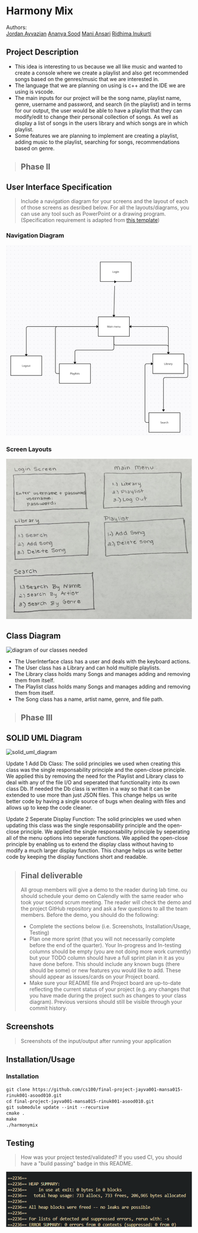 # Harmony Mix
Authors:  
[Jordan Ayvazian](https://github.com/jorbo)
[Ananya Sood](https://github.com/ananyasood2)
[Mani Ansari](https://github.com/maniansari)
[Ridhima Inukurti](https://github.com/ridhimainukurti)  

## Project Description
 * This idea is interesting to us because we all like music and wanted to create a console where we create a playlist and also get recommended songs based on the genres/music that we are interested in.
 * The language that we are planning on using is c++ and the IDE we are using is vscode.
 * The main inputs for our project will be the song name, playlist name, genre, username and password, and search (in the playlist) and in terms for our output, the user would be able to have a playlist that they can modify/edit to change their personal collection of songs. As well as display a list of songs in the users library and which songs are in which playlist.
 * Some features we are planning to implement are creating a playlist, adding music to the playlist, searching for songs, recommendations based on genre.

 > ## Phase II
## User Interface Specification
 > Include a navigation diagram for your screens and the layout of each of those screens as desribed below. For all the layouts/diagrams, you can use any tool such as PowerPoint or a drawing program. (Specification requirement is adapted from [this template](https://redirect.cs.umbc.edu/~mgrass2/cmsc345/Template_UI.doc))

### Navigation Diagram
![Navigation diagram ](Navigationdia.png)
### Screen Layouts
![screen layouts](screenlayout.PNG)

## Class Diagram
![diagram of our classes needed](http://www.plantuml.com/plantuml/png/fLPTRzii5Bxth-3DHMI_JQLUUrlLRjEcJcqLgTjk8s98WcP313XhLtM_VM1y304lovOhu-SSdlCDN2cDfMwREbFV6DzYYHjKrLYfQwqbMxQQtbI2Fx0V55radG1zKLIYv-mSjMR1SKDBf8mkNnjeWzM6ahbH-oua2GGrMqeidqfqwnO6sjRugMPAgnBjQAM5V3tlaSli3DLYpNZkJHWlbExvfZEq1HFxWg94Io5gjr-qElV0cke5q1aON7C2e4i5uAIJaB8SyRMI56iAI0vxxbF73SbEC3BiMU2g4YtN9mIA2NaGVFrPz9dDbVahaS52SuJML5CBVf2Y2LKziGakTjEp9z4bdWPaXwtFRu-d0X2uNlecj5nT4rhL-_qcn58RqWXSKowfBsv7a1Um2DjuDa8mW_tmks8rdMEz0QHm_N8_qbpNm9P8FXhEVP0mPPFI-MH0YfiIJOLR5P1DBJwPgEq--otBhxXkgS75bagiXVplJLvlr5ufPaY6Y6yWI2ZCvP1JFvLMtNOvD4qHh2EjmdLCt8jJA_JTe2YMrUPj5sMNbhY6gMgGmxGu1KhqNMQxceqJatPRimgxfWpTz8CbQIDsT7nSqe6szRJxLLuacSDclhbYQqu9ObmZLhZvDCb_roKVXkivE1OZ5X14ZNqsxEtgaaufHEvdEJzgK9DZ18844qb3ZxTbc1Wm6WIcBWUhFX0m1-CmIFf9G5Ft3VfaW-KUWLWvbQwELIMQXdAI_tQm-pzVEcMJVZ1WAAklAYVqqLSsk2rlkAPoXIiwN9jbX__zlHYs1w3PsRwHlF2PkxMtQ7AIp10R8CK0ioJeV-jTKe0xpFWTvUtfJ7sOfv75VN4IcwcK6yBtIrkUi7aHMRuoYC8xwflIw9aVy_q92ykse8-sPF4z7b_Nfz_xqOFbW45b7cqBdRnZx8POEJsn25aeirveCMmTspb3yHqEDJ6YXqF7fJjTdP6L5CtHPYB1dyxaHJzXOxJmf3iGVBpxs1TF7DxnH6DFi7-jGUpFgJmlMJS_v-UNPWhy6iwk3fWqc3zD38uc5nD_IC4YaWyzeZ7ZAkkP3Ylj7wdM0OjaLvIJjgb_0G00)
+ The UserInterface class has a user and deals with the keyboard actions.
+ The User class has a Library and can hold multiple playlists.
+ The Library class holds many Songs and manages adding and removing them from itself.
+ The Playlist class holds many Songs and manages adding and removing them from itself.
+ The Song class has a name, artist name, genre, and file path.

 > ## Phase III
## SOLID UML Diagram
![solid_uml_diagram](http://www.plantuml.com/plantuml/png/ZLHDRzim3BtxLn0v37QT53qxGz1k1OOCRH4Wwww1RAk9C5aA97bRDlI_Zv8bnHzhq9lq-4W-Fek-rOOeqpOyqJ-OE1956gWuqVhE6CNArj1r9SMM_Q5maxW0F6kgu6-oW1OFWZIq08rSiKVeGFI1rXka_PAgZe4SE2iLKQS27he3GaTEJfnfemluIIiZrSUDHrOsGUwPICSjvd0SrSuWUVN2jbBidR2HA1mGYpuDmJqLwdpFNN8wR3NDc_kqU7rXd6w8EKGrIOuKbvDc0UomkrXj7Fc2DNjWdCTRvKRIAEzib1MB9WL6clNE8vODaRh-9aEyBWkukY_dhkJJ-mRkGndMbwp6ifeILHq-dRQ-K6ehNgRsJ9Wsos32xwoveA5kZvnLn50hmWd0wV1iAQMK7CtyxCmCRmlDZ2zlv6Sl4BzFp4kp_kLCt3gYTzdM6HfS0AwFDc0Z7tgoAQU6lfF-clGsRoqCLI-aelWi0A3RmiA5bWwOh9g7BwpR4i1oSdXUfrbtgfcs2Gzk2xsGvI3qI9XufABzVzJtVfiGcWyOyUdVb-xLMs--eYz5yPtmbYOv1bBlzSxwjJDov-UT_2jYqTnvjAE_xVHJMdmeOT-khrVO9maAeRjQXs6nM0LREs3M476Q8Nu5iviPX9npSYGi764RFh91-tHiUPar_EvMWqMIMohgjk7_0000)

Update 1 Add Db Class:
The solid principles we used when creating this class was the single responsability principle and the open-close principle. We applied this by removing the need for the Playlist and Library class to deal with any of the file I/O and seperated that functionality into its own class Db. If needed the Db class is written in a way so that it can be extended to use more than just JSON files. This change helps us write better code by having a single source of bugs when dealing with files and allows up to keep the code cleaner.  

Update 2 Seperate Display Function:
The solid principles we used when updating this class was the single responsability principle and the open-close principle. We applied the single responsability principle by seperating all of the menu options into seperate functions. We applied the open-close principle by enabling us to extend the display class without having to modify a much larger display function. This change helps us write better code by keeping the display functions short and readable.
 
 > ## Final deliverable
 > All group members will give a demo to the reader during lab time. ou should schedule your demo on Calendly with the same reader who took your second scrum meeting. The reader will check the demo and the project GitHub repository and ask a few questions to all the team members. 
 > Before the demo, you should do the following:
 > * Complete the sections below (i.e. Screenshots, Installation/Usage, Testing)
 > * Plan one more sprint (that you will not necessarily complete before the end of the quarter). Your In-progress and In-testing columns should be empty (you are not doing more work currently) but your TODO column should have a full sprint plan in it as you have done before. This should include any known bugs (there should be some) or new features you would like to add. These should appear as issues/cards on your Project board.
 > * Make sure your README file and Project board are up-to-date reflecting the current status of your project (e.g. any changes that you have made during the project such as changes to your class diagram). Previous versions should still be visible through your commit history. 
 
 ## Screenshots
 > Screenshots of the input/output after running your application
 ## Installation/Usage
 ### Installation
 ```
 git clone https://github.com/cs100/final-project-jayva001-mansa015-rinuk001-asood010.git
 cd final-project-jayva001-mansa015-rinuk001-asood010.git
 git submodule update --init --recursive
 cmake .
 make
 ./harmonymix
 ```
 ## Testing
 > How was your project tested/validated? If you used CI, you should have a "build passing" badge in this README.
 
![valgrind.png](valgrind.png)